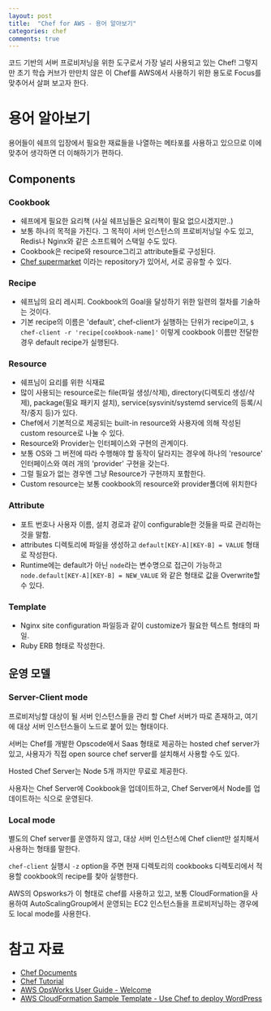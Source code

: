 ```yaml
---
layout: post
title:  "Chef for AWS - 용어 알아보기"
categories: chef
comments: true
---
```


코드 기반의 서버 프로비저닝을 위한 도구로서 가장 널리 사용되고 있는 Chef! 그렇지만 초기 학습 커브가 만만치 않은 이 Chef를 AWS에서 사용하기 위한 용도로 Focus를 맞추어서 살펴 보고자 한다.

# 용어 알아보기

용어들이 쉐프의 입장에서 필요한 재료들을 나열하는 메타포를 사용하고 있으므로 이에 맞추어 생각하면 더 이해하기가 편하다.

## Components

### Cookbook

- 쉐프에게 필요한 요리책 (사실 쉐프님들은 요리책이 필요 없으시겠지만..)
- 보통 하나의 목적을 가진다. 그 목적이 서버 인스턴스의 프로비저닝일 수도 있고, Redis나 Nginx와 같은 소프트웨어 스택일 수도 있다.
- Cookbook은 recipe와 resource그리고 attribute들로 구성된다.
- [Chef supermarket](https://supermarket.chef.io) 이라는 repository가 있어서, 서로 공유할 수 있다.

### Recipe

- 쉐프님의 요리 레시피. Cookbook의 Goal을 달성하기 위한 일련의 절차를 기술하는 것이다.
- 기본 recipe의 이름은 'default', chef-client가 실행하는 단위가 recipe이고, `$ chef-client -r 'recipe[cookbook-name]'` 이렇게 cookbook 이름만 전달한 경우 default recipe가 실행된다.

### Resource

- 쉐프님이 요리를 위한 식재료
- 많이 사용되는 resource로는 file(파일 생성/삭제), directory(디렉토리 생성/삭제), package(필요 패키지 설치), service(sysvinit/systemd service의 등록/시작/중지 등)가 있다.
- Chef에서 기본적으로 제공되는 built-in resource와 사용자에 의해 작성된 custom resource로 나눌 수 있다.
- Resource와 Provider는 인터페이스와 구현의 관계이다.
- 보통 OS와 그 버전에 따라 수행해야 할 동작이 달라지는 경우에 하나의 'resource' 인터페이스와 여러 개의 'provider' 구현을 갖는다.
- 그럴 필요가 없는 경우엔 그냥 Resource가 구현까지 포함한다.
- Custom resource는 보통 cookbook의 resource와 provider폴더에 위치한다

### Attribute

- 포트 번호나 사용자 이름, 설치 경로과 같이 configurable한 것들을 따로 관리하는 것을 말함.
- attributes 디렉토리에 파일을 생성하고 `default[KEY-A][KEY-B] = VALUE` 형태로 작성한다.
- Runtime에는 default가 아닌 `node`라는 변수명으로 접근이 가능하고 `node.default[KEY-A][KEY-B] = NEW_VALUE` 와 같은 형태로 값을 Overwrite할 수 있다.

### Template
- Nginx site configuration 파일등과 같이 customize가 필요한 텍스트 형태의 파일.
- Ruby ERB 형태로 작성한다.

## 운영 모델

### Server-Client mode

프로비저닝할 대상이 될 서버 인스턴스들을 관리 할 Chef 서버가 따로 존재하고, 여기에 대상 서버 인스턴스들이 노드로 붙어 있는 형태이다.

서버는 Chef를 개발한 Opscode에서 Saas 형태로 제공하는 hosted chef server가 있고, 사용자가 직접 open source chef server를 설치해서 사용할 수도 있다.

Hosted Chef Server는 Node 5개 까지만 무료로 제공한다.

사용자는 Chef Server에 Cookbook을 업데이트하고, Chef Server에서 Node를 업데이트하는 식으로 운영된다.

### Local mode

별도의 Chef server를 운영하지 않고, 대상 서버 인스턴스에 Chef client만 설치해서 사용하는 형태를 말한다.

`chef-client` 실행시 `-z` option을 주면 현재 디렉토리의 cookbooks 디렉토리에서 적용할 cookbook의 recipe를 찾아 실행한다.

AWS의 Opsworks가 이 형태로 chef를 사용하고 있고, 보통 CloudFormation을 사용하여 AutoScalingGroup에서 운영되는 EC2 인스턴스들을 프로비저닝하는 경우에도 local mode를 사용한다.

# 참고 자료

- [Chef Documents](http://docs.chef.io)
- [Chef Tutorial](https://learn.chef.io/tutorials/)
- [AWS OpsWorks User Guide - Welcome](http://docs.aws.amazon.com/opsworks/latest/userguide/welcome.html)
- [AWS CloudFormation Sample Template - Use Chef to deploy WordPress](https://s3-ap-northeast-2.amazonaws.com/cloudformation-templates-ap-northeast-2/WordPress_Chef.template)

